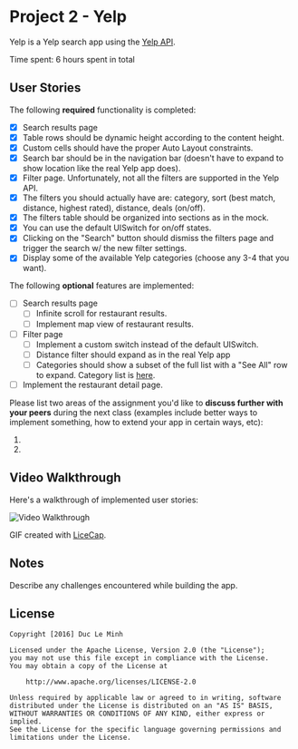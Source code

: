# Project 2 - Yelp

Yelp is a Yelp search app using the [Yelp API](http://www.yelp.com/developers/documentation/v2/search_api).

Time spent: 6 hours spent in total

## User Stories

The following **required** functionality is completed:

   - [X] Search results page
   - [X] Table rows should be dynamic height according to the content height.
   - [X] Custom cells should have the proper Auto Layout constraints.
   - [X] Search bar should be in the navigation bar (doesn't have to expand to show location like the real Yelp app does).
   - [X] Filter page. Unfortunately, not all the filters are supported in the Yelp API.
   - [X] The filters you should actually have are: category, sort (best match, distance, highest rated), distance, deals (on/off).
   - [X] The filters table should be organized into sections as in the mock.
   - [X] You can use the default UISwitch for on/off states.
   - [X] Clicking on the "Search" button should dismiss the filters page and trigger the search w/ the new filter settings.
   - [X] Display some of the available Yelp categories (choose any 3-4 that you want).

The following **optional** features are implemented:

- [ ] Search results page
   - [ ] Infinite scroll for restaurant results.
   - [ ] Implement map view of restaurant results.
- [ ] Filter page
   - [ ] Implement a custom switch instead of the default UISwitch.
   - [ ] Distance filter should expand as in the real Yelp app
   - [ ] Categories should show a subset of the full list with a "See All" row to expand. Category list is [here](http://www.yelp.com/developers/documentation/category_list).
- [ ] Implement the restaurant detail page.

Please list two areas of the assignment you'd like to **discuss further with your peers** during the next class (examples include better ways to implement something, how to extend your app in certain ways, etc):

1.
2.

## Video Walkthrough

Here's a walkthrough of implemented user stories:

<img src='http://i.giphy.com/3o7TKSNmFAyQmN1j5S.gif' title='Video Walkthrough' width='' alt='Video Walkthrough' />

GIF created with [LiceCap](http://www.cockos.com/licecap/).

## Notes

Describe any challenges encountered while building the app.

## License

    Copyright [2016] Duc Le Minh

    Licensed under the Apache License, Version 2.0 (the "License");
    you may not use this file except in compliance with the License.
    You may obtain a copy of the License at

        http://www.apache.org/licenses/LICENSE-2.0

    Unless required by applicable law or agreed to in writing, software
    distributed under the License is distributed on an "AS IS" BASIS,
    WITHOUT WARRANTIES OR CONDITIONS OF ANY KIND, either express or implied.
    See the License for the specific language governing permissions and
    limitations under the License.
